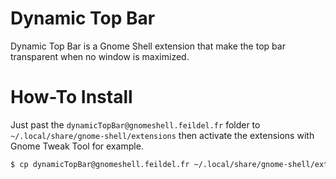 Dynamic Top Bar
===============

Dynamic Top Bar is a Gnome Shell extension
that make the top bar transparent when no
window is maximized.

How-To Install
==============

Just past the `dynamicTopBar@gnomeshell.feildel.fr`
folder to `~/.local/share/gnome-shell/extensions`
then activate the extensions with Gnome Tweak Tool
for example.

```bash
$ cp dynamicTopBar@gnomeshell.feildel.fr ~/.local/share/gnome-shell/extensions
```
